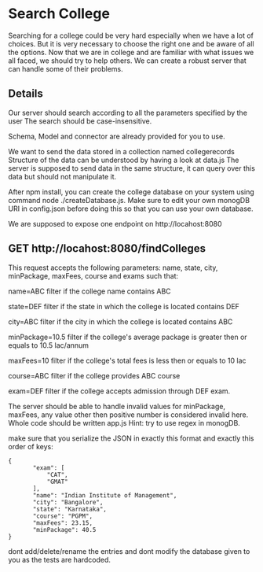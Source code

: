# Search College

Searching for a college could be very hard especially when we have a lot of
choices. But it is very necessary to choose the right one and be aware of all the
options. Now that we are in college and are familiar with what issues we all faced,
we should try to help others. We can create a robust server that can handle some
of their problems.

## Details
Our server should search according to all the parameters specified by the user
The search should be case-insensitive.

Schema, Model and connector are already provided for you to use.

We want to send the data stored in a collection named collegerecords
Structure of the data can be understood by having a look at data.js
The server is supposed to send data in the same structure, it can query over
this data but should not manipulate it.

After npm install, you can create the college database on your system using
command node ./createDatabase.js. Make sure to edit your own monogDB URI in config.json before doing this so that you can use your own database.

We are supposed to expose one endpoint on http://locahost:8080

## GET http://locahost:8080/findColleges

This request accepts the following parameters: name, state, city,
minPackage, maxFees, course and exams such that:

name=ABC filter if the college name contains ABC

state=DEF filter if the state in which the college is located contains DEF

city=ABC filter if the city in which the college is located contains ABC

minPackage=10.5 filter if the college's average package is greater
then or equals to 10.5 lac/annum

maxFees=10 filter if the college's total fees is less then or equals to 10
lac

course=ABC filter if the college provides ABC course

exam=DEF filter if the college accepts admission through DEF exam.

The server should be able to handle invalid values for minPackage, maxFees,
any value other then positive number is considered invalid here.
Whole code should be written app.js
Hint: try to use regex in monogDB.

make sure that you serialize the JSON in exactly this format and exactly this order of keys:
 ```
 {
        "exam": [
            "CAT",
            "GMAT"
        ],
        "name": "Indian Institute of Management",
        "city": "Bangalore",
        "state": "Karnataka",
        "course": "PGPM",
        "maxFees": 23.15,
        "minPackage": 40.5
 }
 ```
dont add/delete/rename the entries and dont modify the database given to you as the tests are hardcoded.